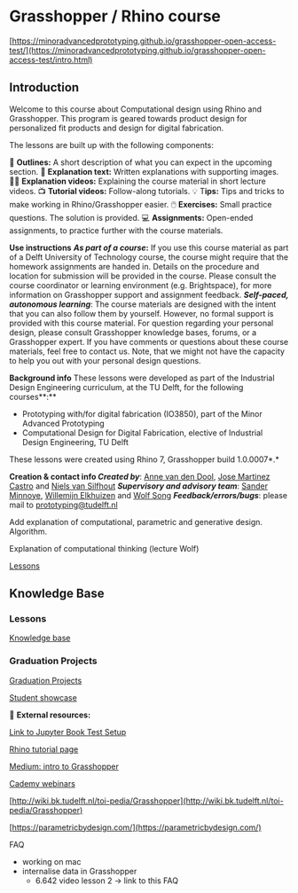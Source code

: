 # Grasshopper / Rhino course

[https://minoradvancedprototyping.github.io/grasshopper-open-access-test/](https://minoradvancedprototyping.github.io/grasshopper-open-access-test/intro.html)

## Introduction

Welcome to this course about Computational design using Rhino and Grasshopper. This program is geared towards product design for personalized fit products and design for digital fabrication.

The lessons are built up with the following components:

📌 ********************Outlines:******************** A short description of what you can expect in the upcoming section.
📑 **Explanation text:** Written explanations with supporting images.
👩‍🏫 ************************************Explanation videos:************************************ Explaining the course material in short lecture videos.
📺 **Tutorial videos:** Follow-along tutorials.
💡 T********************ips:******************** Tips and tricks to make working in Rhino/Grasshopper easier.
🖱️ **Exercises:** Small practice questions. The solution is provided.
💻 **Assignments:** Open-ended assignments, to practice further with the course materials.

**Use instructions**
***As part of a course*:** If you use this course material as part of a Delft University of Technology course, the course might require that the homework assignments are handed in. Details on the procedure and location for submission will be provided in the course. Please consult the course coordinator or learning environment (e.g. Brightspace), for more information on Grasshopper support and assignment feedback. 
***Self-paced, autonomous learning***: The course materials are designed with the intent that you can also follow them by yourself. However, no formal support is provided with this course material. For question regarding your personal design, please consult Grasshopper knowledge bases, forums, or a Grasshopper expert. If you have comments or questions about these course materials, feel free to contact us. Note, that we might not have the capacity to help you out with your personal design questions.

**Background info**
These lessons were developed as part of the Industrial Design Engineering curriculum, at the TU Delft, for the following courses**:**

- Prototyping with/for digital fabrication (IO3850), part of the Minor Advanced Prototyping
- Computational Design for Digital Fabrication, elective of Industrial Design Engineering, TU Delft

These lessons were created using Rhino 7, Grasshopper build 1.0.0007*.*

**Creation & contact info
*Created by***: [Anne van den Dool](https://www.tudelft.nl/io/over-io/personen/dool-ac-van-den), [Jose Martinez Castro](https://www.tudelft.nl/io/over-io/personen/martinez-castro-j-f) and [Niels van Silfhout](../mailto%253AN.vanSilfhout%2540student.tudelft.nl)
***Supervisory and advisory team***: [Sander Minnoye](https://www.tudelft.nl/io/over-io/personen/minnoye-alm), [Willemijn Elkhuizen](https://www.tudelft.nl/io/over-io/personen/elkhuizen-ws) and [Wolf Song](https://www.tudelft.nl/io/over-io/personen/song-y)
***Feedback/errors/bugs***: please mail to [prototyping@tudelft.nl](../mailto%253Aprototyping%2540tudelft.nl)

Add explanation of computational, parametric and generative design. Algorithm.

Explanation of computational thinking (lecture Wolf)

[Lessons](../../../../Grasshopper_Rhino_course/Lessons.csv)

## Knowledge Base

### Lessons

[Knowledge base](../../../../Grasshopper_Rhino_course/Knowledge_base.csv)

### Graduation Projects

[Graduation Projects](../../../../Grasshopper_Rhino_course/Graduation_Projects.csv)

[Student showcase](../../../../Grasshopper_Rhino_course/Student_showcase.csv)

🔗 **External resources:**

[Link to Jupyter Book Test Setup](https://josemartinez18.github.io/grasshopper-open-access-test/intro.html#)

[Rhino tutorial page](https://www.rhino3d.com/learn/?query=kind:_jump_start&modal=null)

[Medium: intro to Grasshopper](https://medium.com/intro-to-grasshopper)

[Cademy webinars](https://www.cademy.xyz/webinars)

[http://wiki.bk.tudelft.nl/toi-pedia/Grasshopper](http://wiki.bk.tudelft.nl/toi-pedia/Grasshopper)

[https://parametricbydesign.com/](https://parametricbydesign.com/)

FAQ

- working on mac
- internalise data in Grasshopper
    - 6.642 video lesson 2 → link to this FAQ